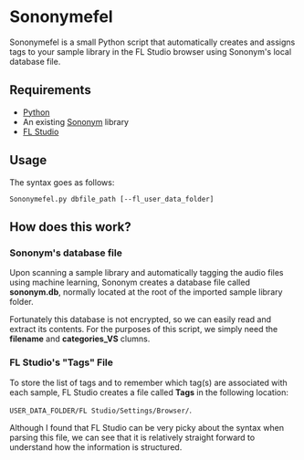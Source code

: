 # Sononymefel
Sononymefel is a small Python script that automatically creates and assigns tags to your sample library in the FL Studio browser using Sononym's local database file.

## Requirements
- [Python](https://www.python.org/downloads/)
- An existing [Sononym](https://www.sononym.net/) library
- [FL Studio](https://www.image-line.com/)

## Usage

The syntax goes as follows:

`Sononymefel.py dbfile_path [--fl_user_data_folder]`

## How does this work?

### Sononym's database file
Upon scanning a sample library and automatically tagging the audio files using machine learning, Sononym creates a database file called **sononym.db**, normally located at the root of the imported sample library folder.

Fortunately this database is not encrypted, so we can easily read and extract its contents. For the purposes of this script, we simply need the **filename** and **categories_VS** clumns.

### FL Studio's "Tags" File
To store the list of tags and to remember which tag(s) are associated with each sample, FL Studio creates a file called **Tags** in the following location:

`USER_DATA_FOLDER/FL Studio/Settings/Browser/`.

Although I found that FL Studio can be very picky about the syntax when parsing this file, we can see that it is relatively straight forward to understand how the information is structured.